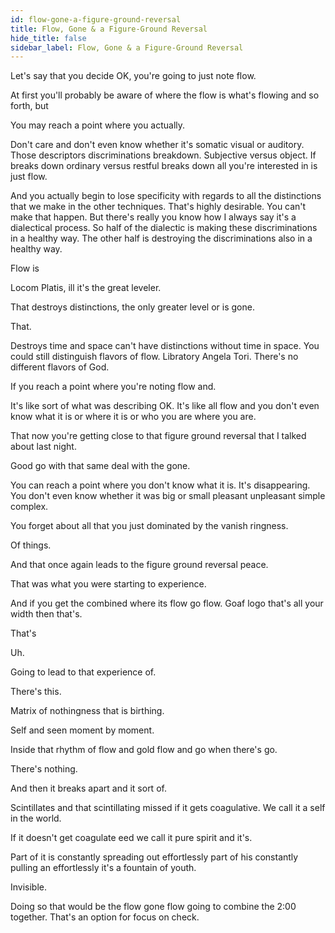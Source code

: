 ```yaml
---
id: flow-gone-a-figure-ground-reversal
title: Flow, Gone & a Figure-Ground Reversal
hide_title: false
sidebar_label: Flow, Gone & a Figure-Ground Reversal
---
```

Let's say that you decide OK, you're going to just note flow.

At first you'll probably be aware of where the flow is what's flowing and so forth, but

You may reach a point where you actually.

Don't care and don't even know whether it's somatic visual or auditory. Those descriptors discriminations breakdown. Subjective versus object. If breaks down ordinary versus restful breaks down all you're interested in is just flow.

And you actually begin to lose specificity with regards to all the distinctions that we make in the other techniques. That's highly desirable. You can't make that happen. But there's really you know how I always say it's a dialectical process. So half of the dialectic is making these discriminations in a healthy way. The other half is destroying the discriminations also in a healthy way.

Flow is

Locom Platis, ill it's the great leveler.

That destroys distinctions, the only greater level or is gone.

That.

Destroys time and space can't have distinctions without time in space. You could still distinguish flavors of flow. Libratory Angela Tori. There's no different flavors of God.

If you reach a point where you're noting flow and.

It's like sort of what was describing OK. It's like all flow and you don't even know what it is or where it is or who you are where you are.

That now you're getting close to that figure ground reversal that I talked about last night.

Good go with that same deal with the gone.

You can reach a point where you don't know what it is. It's disappearing. You don't even know whether it was big or small pleasant unpleasant simple complex.

You forget about all that you just dominated by the vanish ringness.

Of things.

And that once again leads to the figure ground reversal peace.

That was what you were starting to experience.

And if you get the combined where its flow go flow. Goaf logo that's all your width then that's.

That's

Uh.

Going to lead to that experience of.

There's this.

Matrix of nothingness that is birthing.

Self and seen moment by moment.

Inside that rhythm of flow and gold flow and go when there's go.

There's nothing.

And then it breaks apart and it sort of.

Scintillates and that scintillating missed if it gets coagulative. We call it a self in the world.

If it doesn't get coagulate eed we call it pure spirit and it's.

Part of it is constantly spreading out effortlessly part of his constantly pulling an effortlessly it's a fountain of youth.

Invisible.

Doing so that would be the flow gone flow going to combine the 2:00 together. That's an option for focus on check.

